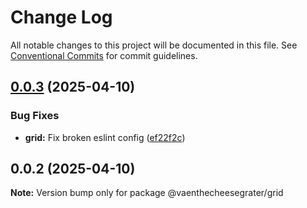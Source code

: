 # Change Log

All notable changes to this project will be documented in this file.
See [Conventional Commits](https://conventionalcommits.org) for commit guidelines.

## [0.0.3](https://github.com/HRahimy/cheese-grater/compare/@vaenthecheesegrater/grid@0.0.2...@vaenthecheesegrater/grid@0.0.3) (2025-04-10)

### Bug Fixes

- **grid:** Fix broken eslint config ([ef22f2c](https://github.com/HRahimy/cheese-grater/commit/ef22f2ce73c6d367d727d4fcb55ad7a4a195da10))

## 0.0.2 (2025-04-10)

**Note:** Version bump only for package @vaenthecheesegrater/grid

